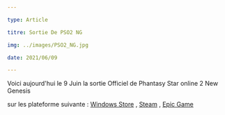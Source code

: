 ```yaml
---

type: Article

titre: Sortie De PSO2 NG

img: ../images/PSO2_NG.jpg

date: 2021/06/09

---
```


Voici aujourd'hui le 9 Juin la sortie Officiel de Phantasy Star online 2 New Genesis

sur les plateforme suivante : [Windows Store](https://www.microsoft.com/fr-fr/p/phantasy-star-online-2-new-genesis/9p1rsq5mgpcr?activetab=pivot:overviewtab) , [Steam](https://store.steampowered.com/app/1056640/Phantasy_Star_Online_2_New_Genesis/) , [Epic Game](https://www.epicgames.com/store/fr/p/phantasy-star-online-2)